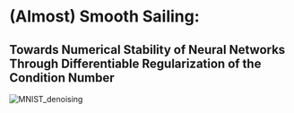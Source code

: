 <h1>(Almost) Smooth Sailing:</h1>
<h2>Towards Numerical Stability of Neural Networks Through Differentiable Regularization of the Condition Number</h2>

![MNIST_denoising](https://github.com/danedane-haider/Almost-Smooth-Sailing/assets/55834940/cebbbfac-0099-402d-8d57-3102aef4f02e)
